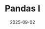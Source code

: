 ---
layout: lecture
number: 2
date: 2025-09-02
published: true
title: Pandas I
presented_by: Josh Grossman
slido:
recording: 
files:
  slides: https://docs.google.com/presentation/d/1o-rQ7HQlkyWfX_Sz2r2F0ZbqYRHNnnDAykoJjyq_gfM/edit?usp=sharing
  pdf_slides:
  code: https://data100.datahub.berkeley.edu/hub/user-redirect/git-pull?repo=https%3A%2F%2Fgithub.com%2FDS-100%2Ffa25-student&branch=main&urlpath=lab%2Ftree%2Ffa25-student%2Flecture%2Flec02%2Flec02.ipynb
  code_html:
  notebook:
  notes: 
  additional_files:
    - name:
      link:
      target: #or leave empty
---